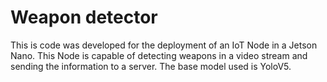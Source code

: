 # Weapon detector

This is code was developed for the deployment of an IoT Node in a Jetson Nano. This Node is capable of detecting weapons in a video stream and sending the information to a server. The base model used is YoloV5.
